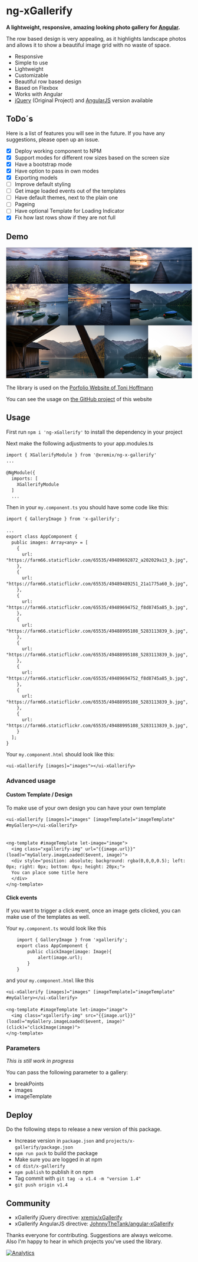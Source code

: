 # ng-xGallerify

**A lightweight, responsive, amazing looking photo gallery for [Angular](https://angular.io/).**

The row based design is very appealing, as it highlights landscape photos and allows it to show a beautiful image grid with no waste of space.

- Responsive
- Simple to use
- Lightweight
- Customizable
- Beautiful row based design
- Based on Flexbox
- Works with Angular
- [jQuery](https://github.com/xremix/xGallerify) (Original Project) and [AngularJS](https://github.com/JohnnyTheTank/angular-xGallerify) version available


## ToDo´s

Here is a list of features you will see in the future. If you have any suggestions, please open up an issue.

- [x] Deploy working component to NPM
- [x] Support modes for different row sizes based on the screen size
- [x] Have a bootstrap mode
- [x] Have option to pass in own modes
- [x] Exporting models
- [ ] Improve default styling
- [ ] Get image loaded events out of the templates
- [ ] Have default themes, next to the plain one
- [ ] Pageing
- [ ] Have optional Template for Loading Indicator
- [x] Fix how last rows show if they are not full

## Demo

![Demo Screenshot](Example.png)

The library is used on the [Porfolio Website of Toni Hoffmann](https://www.toni-hoffmann.com/photography/landscapes/1)

You can see the usage on [the GitHub project](https://github.com/xremix/toni-hoffmann-com/tree/master/src/app/components/photography/album) of this website

## Usage

First run `npm i 'ng-xGallerify'` to install the dependency in your project

Next make the following adjustments to your app.modules.ts

```
import { XGallerifyModule } from '@xremix/ng-x-gallerify'
...

@NgModule({
  imports: [
    XGallerifyModule
  ]
  ...
```

Then in your `my.component.ts` you should have some code like this:

```
import { GalleryImage } from 'x-gallerify';

...
export class AppComponent {
  public images: Array<any> = [
    {
      url: "https://farm66.staticflickr.com/65535/49489692872_a202029a13_b.jpg",
    },
    {
      url: "https://farm66.staticflickr.com/65535/49489489251_21a1775a60_b.jpg",
    },
    {
      url: "https://farm66.staticflickr.com/65535/49489694752_f8d8745a85_b.jpg",
    },
    {
      url: "https://farm66.staticflickr.com/65535/49488995108_5283113839_b.jpg",
    },
    {
      url: "https://farm66.staticflickr.com/65535/49488995108_5283113839_b.jpg",
    },
    {
      url: "https://farm66.staticflickr.com/65535/49489694752_f8d8745a85_b.jpg",
    },
    {
      url: "https://farm66.staticflickr.com/65535/49488995108_5283113839_b.jpg",
    },
    {
      url: "https://farm66.staticflickr.com/65535/49488995108_5283113839_b.jpg",
    }
  ];
}

```

Your `my.component.html` should look like this:

```
<ui-xGallerify [images]="images"></ui-xGallerify>
```

### Advanced usage


#### Custom Template / Design

To make use of your own design you can have your own template

```
<ui-xGallerify [images]="images" [imageTemplate]="imageTemplate" #myGallery></ui-xGallerify>


<ng-template #imageTemplate let-image="image">
  <img class="xgallerify-img" url="{{image.url}}" (load)="myGallery.imageLoaded($event, image)">
  <div style="position: absolute; background: rgba(0,0,0,0.5); left: 0px; right: 0px; bottom: 0px; height: 20px;">
  You can place some title here
  </div>
</ng-template>
```

#### Click events

If you want to trigger a click event, once an image gets clicked, you can make use of the templates as well.

Your `my.component.ts` would look like this

```
    import { GalleryImage } from 'xgallerify';
    export class AppComponent {
        public clickImage(image: Image){
            alert(image.url);
        }
    }
```

and your `my.component.html` like this

```
<ui-xGallerify [images]="images" [imageTemplate]="imageTemplate" #myGallery></ui-xGallerify>

<ng-template #imageTemplate let-image="image">
  <img class="xgallerify-img" src="{{image.url}}" (load)="myGallery.imageLoaded($event, image)" (click)="clickImage(image)">
</ng-template>
```

### Parameters

*This is still work in progress*

You can pass the following parameter to a gallery:

- breakPoints
- images
- imageTemplate

## Deploy

Do the following steps to release a new version of this package.

- Increase version in `package.json` and `projects/x-gallerify/package.json`
- `npm run pack` to build the package
- Make sure you are logged in at npm
- `cd dist/x-gallerify`
- `npm publish` to publish it on npm
- Tag commit with `git tag -a v1.4 -m "version 1.4"`
- `git push origin v1.4`


## Community

- xGallerify jQuery directive: [xremix/xGallerify](https://github.com/xremix/xGallerify)
- xGallerify AngularJS directive: [JohnnyTheTank/angular-xGallerify](https://github.com/JohnnyTheTank/angular-xGallerify)

Thanks everyone for contributing. Suggestions are always welcome.  
Also I'm happy to hear in which projects you've used the library.

[![Analytics](https://ga-beacon.appspot.com/UA-40522413-9/welcome-page)](https://github.com/xremix/ng-xGallerify)
